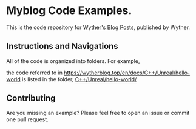 # Myblog Code Examples.  

This is the code repository for [Wyther's Blog Posts](https://wytheryang.com), published by Wyther.  

## Instructions and Navigations  

All of the code is organized into folders. For example,  

the code referred to in https://wytherblog.top/en/docs/C++/Unreal/hello-world is listed in the folder, [C++/Unreal/hello-world/](./C++/Unreal/hello-world/)  

## Contributing  

Are you missing an example? Please feel free to open an issue or commit one pull request.  
